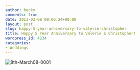 ```yaml
---
author: becky
comments: true
date: 2013-03-08 09:00:24+00:00
layout: post
slug: happy-5-year-anniversary-to-valerie-christopher
title: Happy 5 Year Anniversary to Valerie & Christopher!
wordpress_id: 4234
categories:
- Weddings
---
```


![8th-March08-0001](http://www.beckyjenson.com/wp-content/uploads/2013/01/8th-March08-0001.jpg)
